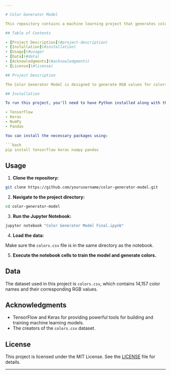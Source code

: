 ```yaml
---

# Color Generator Model

This repository contains a machine learning project that generates colors based on a dataset of color names and their corresponding RGB values. The model is built using TensorFlow and Keras.

## Table of Contents

- [Project Description](#project-description)
- [Installation](#installation)
- [Usage](#usage)
- [Data](#data)
- [Acknowledgments](#acknowledgments)
- [License](#license)

## Project Description

The Color Generator Model is designed to generate RGB values for colors based on a dataset containing color names and their RGB values. This project demonstrates the use of deep learning techniques for regression tasks.

## Installation

To run this project, you'll need to have Python installed along with the following libraries:

- TensorFlow
- Keras
- NumPy
- Pandas

You can install the necessary packages using:

```bash
pip install tensorflow keras numpy pandas
```

## Usage

1. **Clone the repository:**

```bash
git clone https://github.com/yourusername/color-generator-model.git
```

2. **Navigate to the project directory:**

```bash
cd color-generator-model
```

3. **Run the Jupyter Notebook:**

```bash
jupyter notebook "Color Generator Model Final.ipynb"
```

4. **Load the data:**

Make sure the `colors.csv` file is in the same directory as the notebook.

5. **Execute the notebook cells to train the model and generate colors.**

## Data

The dataset used in this project is `colors.csv`, which contains 14,157 color names and their corresponding RGB values. 

## Acknowledgments

- TensorFlow and Keras for providing powerful tools for building and training machine learning models.
- The creators of the `colors.csv` dataset.

## License

This project is licensed under the MIT License. See the [LICENSE](LICENSE) file for details.

---
```

